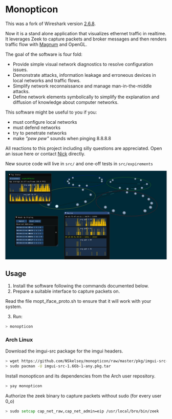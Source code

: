 Monopticon
==========

This was a fork of Wireshark version [2.6.8](https://github.com/wireshark/wireshark/tree/wireshark-2.6.8).

Now it is a stand alone application that visualizes ethernet traffic in realtime. It leverages Zeek to capture packets and broker messages and then renders traffic flow with [Magnum](https://magnum.graphics/) and OpenGL.

The goal of the software is four fold:
- Provide simple visual network diagnostics to resolve configuration issues.
- Demonstrate attacks, information leakage and erroneous devices in local networks and traffic flows.
- Simplify network reconnaissance and manage man-in-the-middle attacks.
- Define network elements symbolically to simplify the explanation and diffusion of knowledge about computer networks.

This software might be useful to you if you:
- must configure local networks
- must defend networks
- try to penetrate networks
- make _"pew pew"_ sounds when pinging 8.8.8.8


All reactions to this project including silly questions are appreciated. Open an issue here or contact [Nick](https://nskelsey.com) directly.

New source code will live in `src/` and one-off tests in `src/expirements`

![a demo interface](https://raw.githubusercontent.com/nskelsey/monopticon/master/contrib/readme-photo.jpg)

## Usage

1) Install the software following the commands documented below.
2) Prepare a suitable interface to capture packets on.

Read the file mopt_iface_proto.sh to ensure that it will work with your system.

3) Run:

```zsh
> monopticon
```

### Arch Linux

Download the imgui-src package for the imgui headers.

```zsh
> wget https://github.com/NSkelsey/monopticon/raw/master/pkg/imgui-src-1.66b-1-any.pkg.tar
> sudo pacman -U imgui-src-1.66b-1-any.pkg.tar
```

Install monopticon and its dependencies from the Arch user repository.

```zsh
> yay monopticon
```

Authorize the zeek binary to capture packets without sudo (for every user 0_o)
```zsh
> sudo setcap cap_net_raw,cap_net_admin=eip /usr/local/bro/bin/zeek
```
